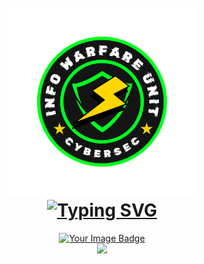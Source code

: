 <h1 align="center">
  <br>
  <a href="#"><img src="https://raw.githubusercontent.com/mkdirlove/mkdirlove/master/2.png" hight="300" width="300" alt=""></a>
  <br>
  <!--<a href="https://git.io/typing-svg"><img src="https://readme-typing-svg.demolab.com?font=Fira+Code&weight=700&size=23&pause=1000&color=00F72F&random=false&width=435&lines=My+crime+is+that+of+curiuosity!" alt="Typing SVG" /></a>-->
  <!--<a href="https://git.io/typing-svg"><img src="https://readme-typing-svg.demolab.com?font=Fira+Code&weight=700&size=16&pause=1000&color=00F72F&width=435&lines=With+great+power+comes+great+responsibility." alt="Typing SVG" /></a>-->
  <a href="https://git.io/typing-svg"><img src="https://readme-typing-svg.demolab.com?font=Fira+Code&weight=500&size=16&pause=1000&color=00F737&width=435&lines=With+great+power+comes+great+responsibility.;Kein+system+ist+sicher!;I+use+arch+btw.+%3C3" alt="Typing SVG" /></a>
</h1>

<p align="center"><a href="https://github.com/mkdirlove">
<img src="https://tryhackme-badges.s3.amazonaws.com/mkdirlove235.png" alt="Your Image Badge">
  <br>
<img src="https://streak-stats.demolab.com?user=mkdirlove&theme=dark">
  <br>
  </p>                                                
